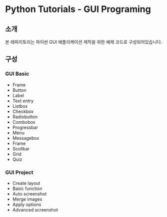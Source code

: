 # Python Tutorials - GUI Programing
## 소개
본 레파지토리는 파이썬 GUI 애플리케이션 제작을 위한 예제 코드로 구성되어있습니다.
## 구성
### GUI Basic
- Frame
- Button
- Label
- Text entry
- Listbox
- Checkbox
- Radiobutton
- Combobox
- Progressbar
- Menu
- Messagebox
- Frame
- Scollbar
- Grid
- Quiz

### GUI Project
- Create layout
- Basic function
- Auto screenshot
- Merge images
- Apply options
- Advanced screenshot
